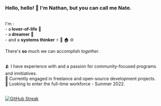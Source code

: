 ### Hello, hello! 👋 I'm Nathan, but you can call me Nate. 




<br>I'm :
<br> - a<b> lover-of-life</b> 🌱
<br> - a<b> dreamer</b> 🌄
<br> - and a <b>systems thinker</b>
⚡
🚏
🏠
🌐

There's <b>so</b> much we can accomplish <em>together</em>.


<br>🫂 I have experience with and a passion for community-focused programs and innitiatives.
<br>🔭 Currently engaged in freelance and open-source development projects.
<br>🚀 Looking to enter the full-time workforce - Summer 2022.



<br>[![GitHub Streak](http://github-readme-streak-stats.herokuapp.com?user=nfolkman&theme=tokyonight_duo&hide_border=true&date_format=M%20j%5B%2C%20Y%5D)](https://git.io/streak-stats)

